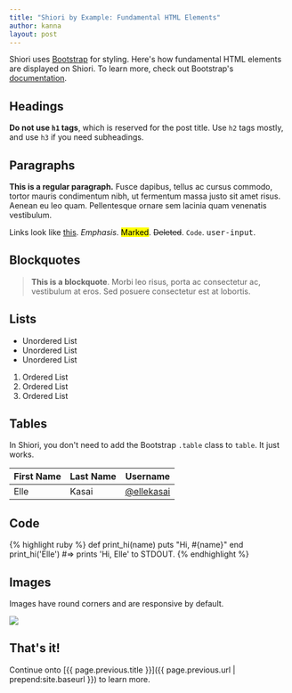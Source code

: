 ```yaml
---
title: "Shiori by Example: Fundamental HTML Elements"
author: kanna
layout: post
---
```


Shiori uses [Bootstrap](http://getbootstrap.com/) for styling. Here's how fundamental HTML elements are displayed on Shiori. To learn more, check out Bootstrap's [documentation](http://getbootstrap.com/css/).

## Headings

**Do not use `h1` tags**, which is reserved for the post title. Use `h2` tags mostly, and use `h3` if you need subheadings.

## Paragraphs

**This is a regular paragraph.** Fusce dapibus, tellus ac cursus commodo, tortor mauris condimentum nibh, ut fermentum massa justo sit amet risus. Aenean eu leo quam. Pellentesque ornare sem lacinia quam venenatis vestibulum.

Links look like [this](#). *Emphasis*. <mark>Marked</mark>. <del>Deleted</del>. <code>Code</code>. <kbd>user-input</kbd>.

## Blockquotes

> **This is a blockquote**. Morbi leo risus, porta ac consectetur ac, vestibulum at eros. Sed posuere consectetur est at lobortis.

## Lists

* Unordered List
* Unordered List
* Unordered List

1. Ordered List
1. Ordered List
1. Ordered List

## Tables

In Shiori, you don't need to add the Bootstrap `.table` class to `table`. It just works.

<table>
  <thead>
    <tr>
      <th>First Name</th>
      <th>Last Name</th>
      <th>Username</th>
    </tr>
  </thead>
  <tbody>
    <tr>
      <td>Elle</td>
      <td>Kasai</td>
      <td><a href="http://twitter.com/ellekasai">@ellekasai</a></td>
    </tr>
  </tbody>
</table>

## Code

{% highlight ruby %}
def print_hi(name)
  puts "Hi, #{name}"
end
print_hi('Elle')
#=> prints 'Hi, Elle' to STDOUT.
{% endhighlight %}

## Images

Images have round corners and are responsive by default.

![](http://placehold.it/1200x150)

## That's it!

Continue onto [{{ page.previous.title }}]({{ page.previous.url | prepend:site.baseurl }}) to learn more.
